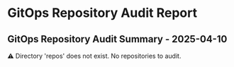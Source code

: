 # GitOps Repository Audit Report

## GitOps Repository Audit Summary - 2025-04-10
⚠️ Directory 'repos' does not exist. No repositories to audit.
